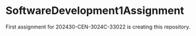 # SoftwareDevelopment1Assignment
First assignment for 202430-CEN-3024C-33022 is creating this repository. 
